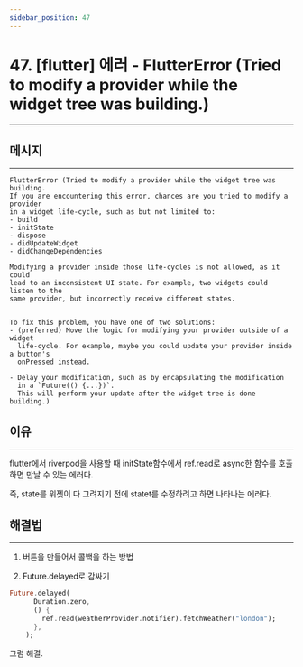 ```yaml
---
sidebar_position: 47
---
```


# 47. [flutter] 에러 -  FlutterError (Tried to modify a provider while the widget tree was building.)
---

## 메시지
---

```
FlutterError (Tried to modify a provider while the widget tree was building.
If you are encountering this error, chances are you tried to modify a provider
in a widget life-cycle, such as but not limited to:
- build
- initState
- dispose
- didUpdateWidget
- didChangeDependencies

Modifying a provider inside those life-cycles is not allowed, as it could
lead to an inconsistent UI state. For example, two widgets could listen to the
same provider, but incorrectly receive different states.


To fix this problem, you have one of two solutions:
- (preferred) Move the logic for modifying your provider outside of a widget
  life-cycle. For example, maybe you could update your provider inside a button's
  onPressed instead.

- Delay your modification, such as by encapsulating the modification
  in a `Future(() {...})`.
  This will perform your update after the widget tree is done building.)
```

## 이유
---

flutter에서 riverpod을 사용할 때 initState함수에서 ref.read로 async한 함수를 호출하면 만날 수 있는 에러다.

즉, state를 위젯이 다 그려지기 전에 statet를 수정하려고 하면 나타나는 에러다.

## 해결법
---

1. 버튼을 만들어서 콜백을 하는 방법

2. Future.delayed로 감싸기

```dart
Future.delayed(
      Duration.zero,
      () {
        ref.read(weatherProvider.notifier).fetchWeather("london");
      },
    );
```

그럼 해결.
